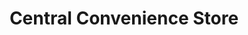 ---
title: "Central Convenience Store"
url: /panabo-city/central-convenience-store/
shop: convenience
---